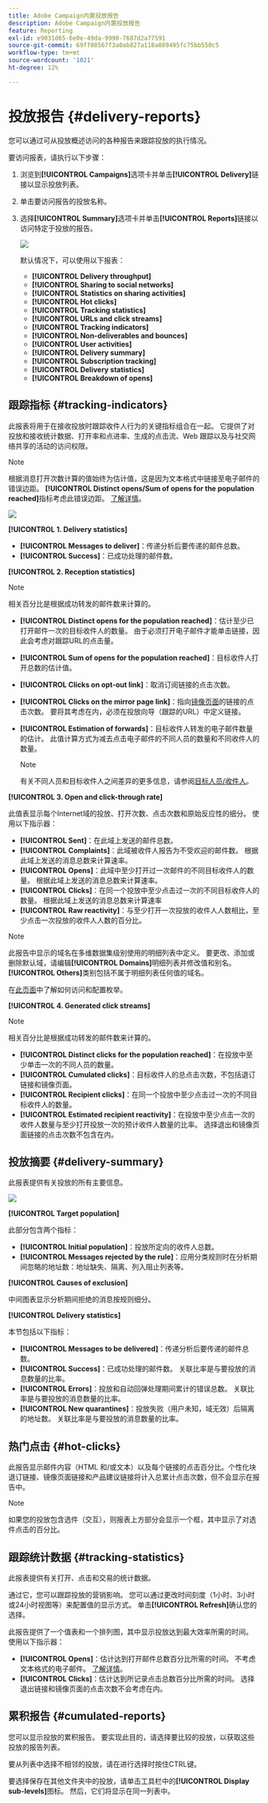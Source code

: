 ```yaml
---
title: Adobe Campaign内置投放报告
description: Adobe Campaign内置投放报告
feature: Reporting
exl-id: e9031d65-6e0e-49da-9990-7687d2a77591
source-git-commit: 69ff08567f3a0ab827a118a089495fc75bb550c5
workflow-type: tm+mt
source-wordcount: '1021'
ht-degree: 12%

---
```


# 投放报告 {#delivery-reports}

您可以通过可从投放概述访问的各种报告来跟踪投放的执行情况。

要访问报表，请执行以下步骤：

1. 浏览到&#x200B;**[!UICONTROL Campaigns]**&#x200B;选项卡并单击&#x200B;**[!UICONTROL Delivery]**&#x200B;链接以显示投放列表。
1. 单击要访问报告的投放名称。
1. 选择&#x200B;**[!UICONTROL Summary]**&#x200B;选项卡并单击&#x200B;**[!UICONTROL Reports]**&#x200B;链接以访问特定于投放的报告。

   ![](assets/detailed-report-2.png)

   默认情况下，可以使用以下报表：

   * **[!UICONTROL Delivery throughput]**
   * **[!UICONTROL Sharing to social networks]**
   * **[!UICONTROL Statistics on sharing activities]**
   * **[!UICONTROL Hot clicks]**
   * **[!UICONTROL Tracking statistics]**
   * **[!UICONTROL URLs and click streams]**
   * **[!UICONTROL Tracking indicators]**
   * **[!UICONTROL Non-deliverables and bounces]**
   * **[!UICONTROL User activities]**
   * **[!UICONTROL Delivery summary]**
   * **[!UICONTROL Subscription tracking]**
   * **[!UICONTROL Delivery statistics]**
   * **[!UICONTROL Breakdown of opens]**

## 跟踪指标 {#tracking-indicators}

此报表将用于在接收投放时跟踪收件人行为的关键指标组合在一起。 它提供了对投放和接收统计数据、打开率和点进率、生成的点击流、Web 跟踪以及与社交网络共享的活动的访问权限。

>[!NOTE]
>
>根据消息打开次数计算的值始终为估计值，这是因为文本格式中链接至电子邮件的错误边距。 **[!UICONTROL Distinct opens/Sum of opens for the population reached]**&#x200B;指标考虑此错误边距。 [了解详情](metrics-calculation.md#tracking-opens-)。

![](assets/tracking-report-synthesis.png)

**[!UICONTROL 1. Delivery statistics]**

* **[!UICONTROL Messages to deliver]**：传递分析后要传递的邮件总数。
* **[!UICONTROL Success]**：已成功处理的邮件数。

**[!UICONTROL 2. Reception statistics]**

>[!NOTE]
>
>相关百分比是根据成功转发的邮件数来计算的。

* **[!UICONTROL Distinct opens for the population reached]**：估计至少已打开邮件一次的目标收件人的数量。 由于必须打开电子邮件才能单击链接，因此会考虑对跟踪URL的点击量。
* **[!UICONTROL Sum of opens for the population reached]**：目标收件人打开总数的估计值。
* **[!UICONTROL Clicks on opt-out link]**：取消订阅链接的点击次数。
* **[!UICONTROL Clicks on the mirror page link]**：指向[镜像页面](../send/mirror-page.md)的链接的点击次数。 要将其考虑在内，必须在投放向导（跟踪的URL）中定义链接。
* **[!UICONTROL Estimation of forwards]**：目标收件人转发的电子邮件数量的估计。 此值计算方式为减去点击电子邮件的不同人员的数量和不同收件人的数量。

  >[!NOTE]
  >
  >有关不同人员和目标收件人之间差异的更多信息，请参阅[目标人员/收件人](metrics-calculation.md#targeted-persons---recipients)。

**[!UICONTROL 3. Open and click-through rate]**

此值表显示每个Internet域的投放、打开次数、点击次数和原始反应性的细分。 使用以下指示器：

* **[!UICONTROL Sent]**：在此域上发送的邮件总数。
* **[!UICONTROL Complaints]**：此域被收件人报告为不受欢迎的邮件数。 根据此域上发送的消息总数来计算速率。
* **[!UICONTROL Opens]**：此域中至少打开过一次邮件的不同目标收件人的数量。 根据此域上发送的消息总数来计算速率。
* **[!UICONTROL Clicks]**：在同一个投放中至少点击过一次的不同目标收件人的数量。 根据此域上发送的消息总数来计算速率
* **[!UICONTROL Raw reactivity]**：与至少打开一次投放的收件人人数相比，至少点击一次投放的收件人人数的百分比。

>[!NOTE]
>
>此报告中显示的域名在多维数据集级别使用的明细列表中定义。 要更改、添加或删除默认域，请编辑&#x200B;**[!UICONTROL Domains]**&#x200B;明细列表并修改值和别名。 **[!UICONTROL Others]**&#x200B;类别包括不属于明细列表任何值的域名。
>
>在[此页面](../config/ui-settings.md)中了解如何访问和配置枚举。


**[!UICONTROL 4. Generated click streams]**

>[!NOTE]
>
>相关百分比是根据成功转发的邮件数来计算的。

* **[!UICONTROL Distinct clicks for the population reached]**：在投放中至少单击一次的不同人员的数量。
* **[!UICONTROL Cumulated clicks]**：目标收件人的总点击次数，不包括退订链接和镜像页面。
* **[!UICONTROL Recipient clicks]**：在同一个投放中至少点击过一次的不同目标收件人的数量。
* **[!UICONTROL Estimated recipient reactivity]**：在投放中至少点击一次的收件人数量与至少打开投放一次的预计收件人数量的比率。 选择退出和镜像页面链接的点击次数不包含在内。
<!--
**[!UICONTROL 5. Web tracking]**

* **[!UICONTROL Visited pages]**: Number of web pages visited following message reception.
* **[!UICONTROL Transactions]**: Number of purchases following message reception.
* **[!UICONTROL Total amount]**: Total amount of purchases following message reception. 
* **[!UICONTROL Average transaction amount]**: Average purchase made by distinct delivery recipients. 
* **[!UICONTROL Articles]**: Number of articles purchased by the delivery recipients. 
* **[!UICONTROL Average count of articles per transaction]**: Average number of items per purchase made by distinct recipients.
* **[!UICONTROL Average amount per message]**: Average amount of purchases generated per message.

  >[!NOTE]
  >
  >In order for a visited page, transaction, amount or article to be taken into account, a webtracking tag must be inserted into the matching web page. Webtracking configuration is presented in [this section](../../configuration/using/about-web-tracking.md).

**[!UICONTROL 6. Sharing activities to email and social networks]**

This section shows the number of messages shared on each social network. For more on this, refer to [Sharing to social networks](../../reporting/using/global-reports.md#sharing-to-social-networks).

## URLs and click streams {#urls-and-click-streams}

This report shows the list of pages visited following a delivery. 

![](assets/s_ncs_user_url_report.png)

You can configure the contents of this report by selecting: the score chart to be displayed, the time filter (since the action launch, over the first 6 hours following launch, etc.) and the data display mode (by label, by URL, by category. Click **[!UICONTROL Refresh]** to confirm your selection.

The following rates are displayed in the upper section of the report:

* **[!UICONTROL Reactivity]**: Ratio of the number of targeted recipients having clicked in a delivery, in relation to the estimated number of targeted recipients having opened a delivery. Clicks on the opt-out link and on the mirror page are not taken into account.

  >[!NOTE]
  >
  >For more information on tracking opens, refer to [this section](metrics-calculation.md#tracking-opens-).

* **[!UICONTROL Distinct clicks]**: Number of distinct people having clicked at least once (excluding unsubscription link and mirror page) in a delivery. The rate displayed is calculated based on the number of messages delivered successfully. 
* **[!UICONTROL Cumulated clicks]**: Total number of clicks by targeted recipients (excluding unsubscription link and mirror page). The rate displayed is calculated based on the number of messages forwarded successfully.

**[!UICONTROL Platform average]**: This average rate, displayed under each rate (reactivity, distinct clicks, and cumulated clicks), is calculated for deliveries sent over the previous six months. Only deliveries with the same typology and on the same channel are taken into account. Proofs are excluded.

The central table provides the following information:

* **[!UICONTROL Clicks]**: Number of cumulated clicks, per link. 
* **[!UICONTROL Clicks (in %)]**: Breakdown of the number of clicks per link, in relation to the total number of cumulated clicks.

**[!UICONTROL Breakdown of clicks in time]**

This chart shows the breakdown of cumulated clicks per day.
-->

## 投放摘要 {#delivery-summary}

此报表提供有关投放的所有主要信息。

![](assets/user-report-summary.png)

**[!UICONTROL Target population]**

此部分包含两个指标：

* **[!UICONTROL Initial population]**：投放所定向的收件人总数。
* **[!UICONTROL Messages rejected by the rule]**：应用分类规则时在分析期间忽略的地址数：地址缺失、隔离、列入阻止列表等。<!--For more information on typology rules, refer to this [page](../../delivery/using/steps-validating-the-delivery.md#validation-process-with-typologies).-->

**[!UICONTROL Causes of exclusion]**

中间图表显示分析期间拒绝的消息按规则细分。

**[!UICONTROL Delivery statistics]**

本节包括以下指标：

* **[!UICONTROL Messages to be delivered]**：传递分析后要传递的邮件总数。
* **[!UICONTROL Success]**：已成功处理的邮件数。 关联比率是与要投放的消息数量的比率。
* **[!UICONTROL Errors]**：投放和自动回弹处理期间累计的错误总数。 关联比率是与要投放的消息数量的比率。
* **[!UICONTROL New quarantines]**：投放失败（用户未知，域无效）后隔离的地址数。 关联比率是与要投放的消息数量的比率。

## 热门点击 {#hot-clicks}

此报告显示邮件内容（HTML 和/或文本）以及每个链接的点击百分比。个性化块退订链接、镜像页面链接和产品建议链接将计入总累计点击次数，但不会显示在报告中。

>[!NOTE]
>
>如果您的投放包含选件（交互），则报表上方部分会显示一个框，其中显示了对选件点击的百分比。


## 跟踪统计数据 {#tracking-statistics}

此报表提供有关打开、点击和交易的统计数据。

通过它，您可以跟踪投放的营销影响。 您可以通过更改时间刻度（1小时、3小时或24小时视图等）来配置值的显示方式。 单击&#x200B;**[!UICONTROL Refresh]**&#x200B;确认您的选择。

此报告提供了一个值表和一个排列图，其中显示投放达到最大效率所需的时间。 使用以下指示器：

* **[!UICONTROL Opens]**：估计达到打开邮件总数百分比所需的时间。 不考虑文本格式的电子邮件。 [了解详情](metrics-calculation.md#tracking-opens-)。
* **[!UICONTROL Clicks]**：估计达到所记录点击总数百分比所需的时间。 选择退出链接和镜像页面的点击次数不会考虑在内。
<!--
* **[!UICONTROL Transactions]**: Time required to achieve a percentage of the total number of transactions following message reception. In order for a transaction to be taken into account, a transaction type webtracking tag must be inserted into the matching web page. Webtracking configuration is presented in [this section](../../configuration/using/about-web-tracking.md).
-->


## 累积报告 {#cumulated-reports}

您可以显示投放的累积报告。 要实现此目的，请选择要比较的投放，以获取这些投放的报告列表。

要从列表中选择不相邻的投放，请在进行选择时按住CTRL键。

要选择保存在其他文件夹中的投放，请单击工具栏中的&#x200B;**[!UICONTROL Display sub-levels]**&#x200B;图标。 然后，它们将显示在同一列表中。
